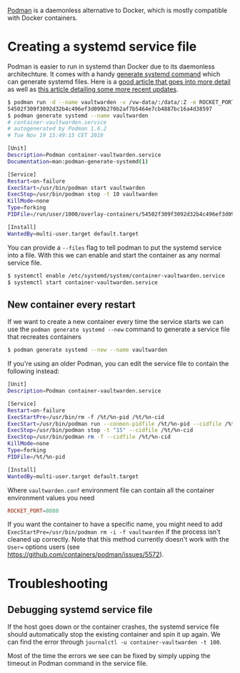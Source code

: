 [Podman](https://podman.io/) is a daemonless alternative to Docker, which is mostly compatible with Docker containers.

# Creating a systemd service file
Podman is easier to run in systemd than Docker due to its daemonless architechture. It comes with a handy [generate systemd command](http://docs.podman.io/en/latest/markdown/podman-generate-systemd.1.html) which can generate systemd files.  Here is a [good article that goes into more detail](https://www.redhat.com/sysadmin/podman-shareable-systemd-services) as well as [this article detailing some more recent updates](https://www.redhat.com/sysadmin/improved-systemd-podman).
```sh
$ podman run -d --name vaultwarden -v /vw-data/:/data/:Z -e ROCKET_PORT=8080 -p 8080:8080 vaultwarden/server:latest
54502f309f3092d32b4c496ef3d099b270b2af7b5464e7cb4887bc16a4d38597
$ podman generate systemd --name vaultwarden
# container-vaultwarden.service
# autogenerated by Podman 1.6.2
# Tue Nov 19 15:49:15 CET 2019

[Unit]
Description=Podman container-vaultwarden.service
Documentation=man:podman-generate-systemd(1)

[Service]
Restart=on-failure
ExecStart=/usr/bin/podman start vaultwarden
ExecStop=/usr/bin/podman stop -t 10 vaultwarden
KillMode=none
Type=forking
PIDFile=/run/user/1000/overlay-containers/54502f309f3092d32b4c496ef3d099b270b2af7b5464e7cb4887bc16a4d38597/userdata/conmon.pid

[Install]
WantedBy=multi-user.target default.target
```

You can provide a `--files` flag to tell podman to put the systemd service into a file. With this we can enable and start the container as any normal service file.
```sh
$ systemctl enable /etc/systemd/system/container-vaultwarden.service
$ systemctl start container-vaultwarden.service
```

## New container every restart
If we want to create a new container every time the service starts we can use the `podman generate systemd --new` command to generate a service file that recreates containers

```sh
$ podman generate systemd --new --name vaultwarden
```

If you're using an older Podman, you can edit the service file to contain the following instead:

```sh
[Unit]
Description=Podman container-vaultwarden.service

[Service]
Restart=on-failure
ExecStartPre=/usr/bin/rm -f /%t/%n-pid /%t/%n-cid
ExecStart=/usr/bin/podman run --conmon-pidfile /%t/%n-pid --cidfile /%t/%n-cid --env-file=/home/spytec/Vaultwarden/vaultwarden.conf -d -p 8080:8080 -v /home/spytec/Vaultwarden/vw-data:/data/:Z vaultwarden/server:latest
ExecStop=/usr/bin/podman stop -t "15" --cidfile /%t/%n-cid
ExecStop=/usr/bin/podman rm -f --cidfile /%t/%n-cid
KillMode=none
Type=forking
PIDFile=/%t/%n-pid

[Install]
WantedBy=multi-user.target default.target
```
Where `vaultwarden.conf` environment file can contain all the container environment values you need
```conf
ROCKET_PORT=8080
```

If you want the container to have a specific name, you might need to add `ExecStartPre=/usr/bin/podman rm -i -f vaultwarden` if the process isn't cleaned up correctly. Note that this method currently doesn't work with the `User=` options users (see https://github.com/containers/podman/issues/5572).

# Troubleshooting
## Debugging systemd service file
If the host goes down or the container crashes, the systemd service file should automatically stop the existing container and spin it up again. We can find the error through `journalctl -u container-vaultwarden -t 100`. 

Most of the time the errors we see can be fixed by simply upping the timeout in Podman command in the service file. 